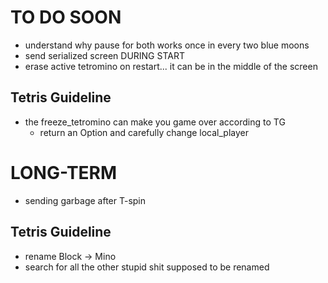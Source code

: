 # TO DO SOON

- understand why pause for both works once in every two blue moons
- send serialized screen DURING START
- erase active tetromino on restart... it can be in the middle of the screen

## Tetris Guideline

- the freeze_tetromino can make you game over according to TG
    - return an Option and carefully change local_player


# LONG-TERM
- sending garbage after T-spin

## Tetris Guideline
- rename Block -> Mino
- search for all the other stupid shit supposed to be renamed